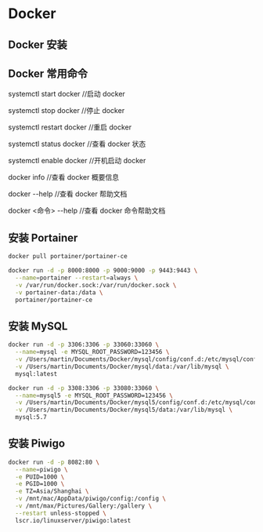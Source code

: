 # Docker

## Docker 安装

## Docker 常用命令

systemctl start docker //启动 docker

systemctl stop docker //停止 docker

systemctl restart docker //重启 docker

systemctl status docker //查看 docker 状态

systemctl enable docker //开机启动 docker

docker info //查看 docker 概要信息

docker --help //查看 docker 帮助文档

docker <命令> --help //查看 docker 命令帮助文档

## 安装 Portainer

```sh
docker pull portainer/portainer-ce
```

```sh
docker run -d -p 8000:8000 -p 9000:9000 -p 9443:9443 \
  --name=portainer --restart=always \
  -v /var/run/docker.sock:/var/run/docker.sock \
  -v portainer-data:/data \
  portainer/portainer-ce
```

## 安装 MySQL

```sh
docker run -d -p 3306:3306 -p 33060:33060 \
  --name=mysql -e MYSQL_ROOT_PASSWORD=123456 \
  -v /Users/martin/Documents/Docker/mysql/config/conf.d:/etc/mysql/conf.d \
  -v /Users/martin/Documents/Docker/mysql/data:/var/lib/mysql \
  mysql:latest
```

```sh
docker run -d -p 3308:3306 -p 33080:33060 \
  --name=mysql5 -e MYSQL_ROOT_PASSWORD=123456 \
  -v /Users/martin/Documents/Docker/mysql5/config/conf.d:/etc/mysql/conf.d \
  -v /Users/martin/Documents/Docker/mysql5/data:/var/lib/mysql \
  mysql:5.7
```

## 安装 Piwigo

```sh
docker run -d -p 8082:80 \
  --name=piwigo \
  -e PUID=1000 \
  -e PGID=1000 \
  -e TZ=Asia/Shanghai \
  -v /mnt/mac/AppData/piwigo/config:/config \
  -v /mnt/max/Pictures/Gallery:/gallery \
  --restart unless-stopped \
  lscr.io/linuxserver/piwigo:latest
```
